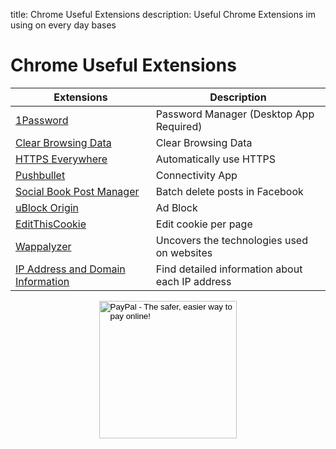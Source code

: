 title: Chrome Useful Extensions
description: Useful Chrome Extensions im using on every day bases

# Chrome Useful Extensions

| Extensions                                                                                                                            | Description                                |
|---------------------------------------------------------------------------------------------------------------------------------------|--------------------------------------------|
| [1Password](https://chrome.google.com/webstore/detail/1password-extension-deskt/aomjjhallfgjeglblehebfpbcfeobpgk?hl=en)               | Password Manager (Desktop App Required)    |
| [Clear Browsing Data](https://chrome.google.com/webstore/detail/clear-browsing-data/bjilljlpencdcpihofiobpnfgcakfdbe?hl=en)           | Clear Browsing Data                        |
| [HTTPS Everywhere](https://chrome.google.com/webstore/detail/https-everywhere/gcbommkclmclpchllfjekcdonpmejbdp?hl=en)                 | Automatically use HTTPS                    |
| [Pushbullet](https://chrome.google.com/webstore/detail/pushbullet/chlffgpmiacpedhhbkiomidkjlcfhogd?hl=en)                             | Connectivity App                           |
| [Social Book Post Manager](https://chrome.google.com/webstore/detail/social-book-post-manager/ljfidlkcmdmmibngdfikhffffdmphjae?hl=en) | Batch delete posts in Facebook             |
| [uBlock Origin](https://chrome.google.com/webstore/detail/ublock-origin/cjpalhdlnbpafiamejdnhcphjbkeiagm?hl=en)                       | Ad Block                                   |
| [EditThisCookie](https://chrome.google.com/webstore/detail/editthiscookie/fngmhnnpilhplaeedifhccceomclgfbg)                           | Edit cookie per page                       |
| [Wappalyzer](https://chrome.google.com/webstore/detail/wappalyzer/gppongmhjkpfnbhagpmjfkannfbllamg)                                   | Uncovers the technologies used on websites |
| [IP Address and Domain Information](https://chrome.google.com/webstore/detail/ip-address-and-domain-inf/lhgkegeccnckoiliokondpaaalbhafoa?hl=de)                                   | Find detailed information about each IP address |

<!-- Donation Button -->
<form action="https://www.paypal.com/cgi-bin/webscr" method="post" target="_top" align="center"><input type="hidden" name="cmd" value="_s-xclick"><input type="hidden" name="hosted_button_id" value="Q94AU5RUD4X6A"><input type="image" src="https://raw.githubusercontent.com/fire1ce/3os.org/gh-pages/assets/images/beerDonation.png" width="220px" border="0" name="submit" alt="PayPal - The safer, easier way to pay online!"><img alt="" border="0" src="https://www.paypalobjects.com/en_US/i/scr/pixel.gif" width="1" height="1"></form>
<!-- Donation Button -->